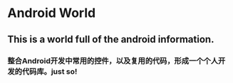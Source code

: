 # Android World
##  This is a world full of the android information.
###  整合Android开发中常用的控件，以及复用的代码，形成一个个人开发的代码库。just so!
